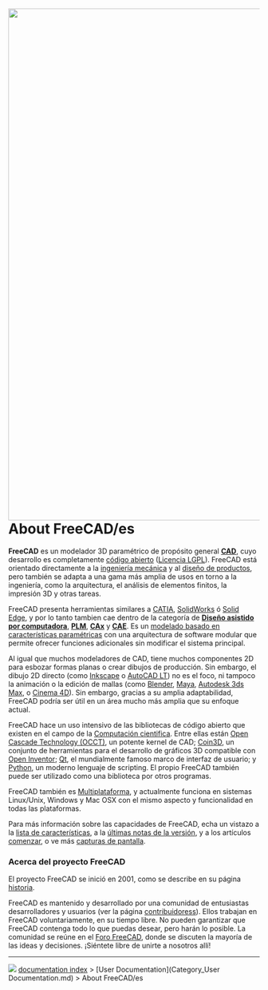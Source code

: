 # <img alt="" src=images/Freecad_default.jpg  style="width:1024px;"> About FreeCAD/es

**FreeCAD** es un modelador 3D paramétrico de propósito general [**CAD**](http://en.wikipedia.org/wiki/CAD), cuyo desarrollo es completamente [código abierto](https://es.wikipedia.org/wiki/C%C3%B3digo_abierto) ([Licencia LGPL](https://www.gnu.org/licenses/lgpl-3.0.en.html)). FreeCAD está orientado directamente a la [ingeniería mecánica](http://en.wikipedia.org/wiki/Mechanical_engineering) y al [diseño de productos](https://es.wikipedia.org/wiki/Dise%C3%B1o_de_producto), pero también se adapta a una gama más amplia de usos en torno a la ingeniería, como la arquitectura, el análisis de elementos finitos, la impresión 3D y otras tareas.

FreeCAD presenta herramientas similares a [CATIA](https://es.wikipedia.org/wiki/CATIA), [SolidWorks](https://es.wikipedia.org/wiki/SolidWorks) ó [Solid Edge](https://es.wikipedia.org/wiki/Solid_Edge), y por lo tanto tambien cae dentro de la categoría de [**Diseño asistido por computadora**](https://es.wikipedia.org/wiki/Dise%C3%B1o_asistido_por_computadora), [**PLM**](http://en.wikipedia.org/wiki/Product_Lifecycle_Management), [**CAx**](https://es.wikipedia.org/wiki/Tecnolog%C3%ADas_asistidas_por_computadora) y [**CAE**](https://es.wikipedia.org/wiki/Ingenier%C3%ADa_asistida_por_computadora). Es un [modelado basado en características paramétricas](https://es.wikipedia.org/wiki/Modelado_de_s%C3%B3lidos) con una arquitectura de software modular que permite ofrecer funciones adicionales sin modificar el sistema principal.

Al igual que muchos modeladores de CAD, tiene muchos componentes 2D para esbozar formas planas o crear dibujos de producción. Sin embargo, el dibujo 2D directo (como [Inkscape](https://inkscape.org/) o [AutoCAD LT](https://es.wikipedia.org/wiki/AutoCAD#AutoCAD_LT)) no es el foco, ni tampoco la animación o la edición de mallas (como [Blender](https://www.blender.org/), [Maya](https://es.wikipedia.org/wiki/Autodesk_Maya), [Autodesk 3ds Max](https://es.wikipedia.org/wiki/Autodesk_3ds_Max), o [Cinema 4D](https://es.wikipedia.org/wiki/Cinema_4D)). Sin embargo, gracias a su amplia adaptabilidad, FreeCAD podría ser útil en un área mucho más amplia que su enfoque actual.

FreeCAD hace un uso intensivo de las bibliotecas de código abierto que existen en el campo de la [Computación cientifica](https://es.wikipedia.org/wiki/Computaci%C3%B3n_cient%C3%ADfica). Entre ellas están [Open Cascade Technology (OCCT)](http://OpenCascade.org), un potente kernel de CAD; [Coin3D](https://github.com/coin3d/coin/wiki), un conjunto de herramientas para el desarrollo de gráficos 3D compatible con [Open Inventor](http://en.wikipedia.org/wiki/Open_Inventor); [Qt](http://www.qt.io/), el mundialmente famoso marco de interfaz de usuario; y [Python](http://www.python.org), un moderno lenguaje de scripting. El propio FreeCAD también puede ser utilizado como una biblioteca por otros programas.


<div class="mw-translate-fuzzy">

FreeCAD también es [Multiplataforma](https://es.wikipedia.org/wiki/Multiplataforma), y actualmente funciona en sistemas Linux/Unix, Windows y Mac OSX con el mismo aspecto y funcionalidad en todas las plataformas.


</div>

Para más información sobre las capacidades de FreeCAD, echa un vistazo a la [lista de características](Feature_list/es.md), a la [últimas notas de la versión](Feature_list/de#Notas_de_la_versión.md), y a los artículos [comenzar](Getting_started/es.md), o ve más [capturas de pantalla](Screenshots/es.md).



### Acerca del proyecto FreeCAD 

El proyecto FreeCAD se inició en 2001, como se describe en su página [historia](history/es.md).

FreeCAD es mantenido y desarrollado por una comunidad de entusiastas desarrolladores y usuarios (ver la página [contribuidoress](contributors/es.md)). Ellos trabajan en FreeCAD voluntariamente, en su tiempo libre. No pueden garantizar que FreeCAD contenga todo lo que puedas desear, pero harán lo posible. La comunidad se reúne en el [Foro FreeCAD](http://forum.freecadweb.org), donde se discuten la mayoría de las ideas y decisiones. ¡Siéntete libre de unirte a nosotros allí!



---
![](images/Right_arrow.png) [documentation index](../README.md) > [User Documentation](Category_User Documentation.md) > About FreeCAD/es
